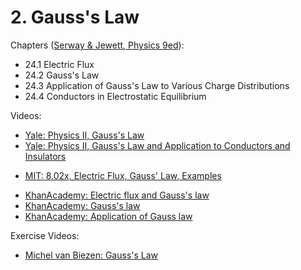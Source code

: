# 2. Gauss's Law

Chapters ([Serway & Jewett, Physics 9ed](https://annas-archive.org/md5/076b2e7e2084a32914bcb8ca29d04f4d)):
- 24.1 Electric Flux
- 24.2 Gauss's Law
- 24.3 Application of Gauss's Law to Various Charge Distributions
- 24.4 Conductors in Electrostatic Equilibrium

Videos: 
- [Yale: Physics II, Gauss's Law](https://www.youtube.com/watch?v=e9c5Wpu4WSI&list=PLD07B2225BB40E582)
- [Yale: Physics II, Gauss's Law and Application to Conductors and Insulators](https://www.youtube.com/watch?v=Hlj5vGOSQlY&list=PLD07B2225BB40E582) 
<!---->
- [MIT: 8.02x, Electric Flux, Gauss' Law, Examples](https://www.youtube.com/watch?v=Zu2gomaDqnM&list=PLyQSN7X0ro2314mKyUiOILaOC2hk6Pc3j)
<!---->
- [KhanAcademy: Electric flux and Gauss's law](https://www.khanacademy.org/science/in-in-class-12th-physics-india/in-in-electric-charges-and-field/x51bd77206da864f3:electric-flux-and-gauss-s-law/v/electric-flux-meaning-how-to-calculate-it)
- [KhanAcademy: Gauss's law](https://www.khanacademy.org/science/in-in-class-12th-physics-india/in-in-electric-charges-and-field/x51bd77206da864f3:gauss-law/v/gauss-law-of-electricity)
- [KhanAcademy: Application of Gauss law](https://www.khanacademy.org/science/in-in-class-12th-physics-india/in-in-electric-charges-and-field/x51bd77206da864f3:in-in-application-of-gauss-law/a/electric-field-due-to-spherical-shell-of-charge)

Exercise Videos:
- [Michel van Biezen: Gauss's Law](https://www.youtube.com/playlist?list=PLX2gX-ftPVXUD03mhbNDgEEsFQKEMt8RM)